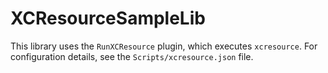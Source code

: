 # XCResourceSampleLib

This library uses the `RunXCResource` plugin, which executes `xcresource`.
For configuration details, see the `Scripts/xcresource.json` file.

